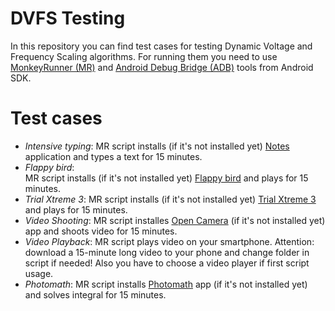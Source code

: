 # DVFS Testing 

In this repository you can find test cases for testing Dynamic Voltage and Frequency Scaling algorithms.
For running them you need to use [MonkeyRunner (MR)] and [Android Debug Bridge (ADB)] tools from Android SDK. 




# Test cases 

- _Intensive typing_:
    MR script installs (if it's not installed yet) [Notes] application and types a text for 15 minutes.
- _Flappy bird_:  
    MR script installs (if it's not installed yet) [Flappy bird] and plays for 15 minutes.
- _Trial Xtreme 3_:
    MR script installs (if it's not installed yet)
    [Trial Xtreme 3] and plays for 15 minutes.
- _Video Shooting_:
    MR script installes [Open Camera] (if it's not installed yet) 
    app and shoots video for 15 minutes.
- _Video Playback_:
    MR script plays video on your smartphone. 
    Attention: download a 15-minute long video to your phone and change folder in script if needed!
    Also you have to choose a video player if first script usage.
- _Photomath_:
    MR script installs [Photomath] app (if it's not installed yet) and solves integral for 15 minutes.




[MonkeyRunner (MR)]: <https://developer.android.com/studio/test/monkeyrunner>

[Notes]: <https://apkpure.com/notes/com.ogden.memo>
 
[Android Debug Bridge (ADB)]: <https://developer.android.com/studio/command-line/adb>

[Flappy bird]: <https://en.wikipedia.org/wiki/Flappy_Bird>

[Trial Xtreme 3]: <https://www.youtube.com/watch?v=iGu1R090pYk&ab_channel=TouchGameplay>

[Photomath]: <https://photomath.app/en/>

[Open Camera]: <https://play.google.com/store/apps/details?id=net.sourceforge.opencamera&hl=ru&gl=US>